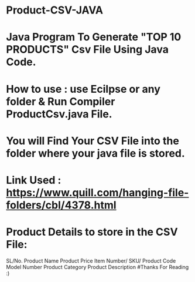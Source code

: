 # Product-CSV-JAVA
# Java Program To Generate "TOP 10 PRODUCTS" Csv File Using Java Code.
# How to use : use Ecilpse or any folder & Run Compiler ProductCsv.java File.
# You will Find Your CSV File into the folder where your java file is stored.
# Link Used : https://www.quill.com/hanging-file-folders/cbl/4378.html 
# Product Details to store in the CSV File: 
SL/No.
Product Name 
Product Price 
Item Number/ SKU/ Product Code 
Model Number 
Product Category 
Product Description 
#Thanks For Reading :)

